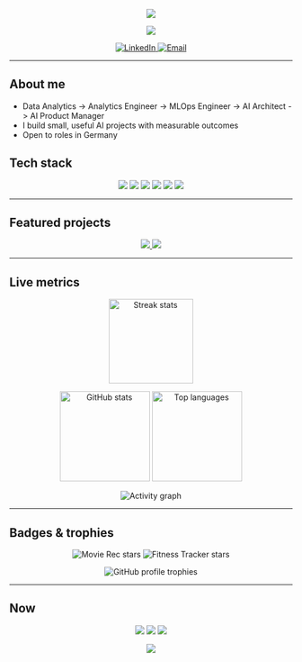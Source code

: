 <!-- ===== HERO: animated wave + typing headline (purple-on-dark) ===== -->
<p align="center">
  <img src="https://capsule-render.vercel.app/api?type=waving&height=180&color=0:0d1117,100:6d3df5&text=Manan%20Gaur&fontColor=ffffff&fontSize=44&section=header"/>
</p>

<p align="center">
  <img src="https://readme-typing-svg.demolab.com?font=Inter&weight=700&size=22&pause=1200&color=A78BFA&center=true&vCenter=true&width=760&lines=Data+%C2%B7+Machine+Learning+%C2%B7+GenAI;I+ship+useful+AI+tools+with+clean%2C+reproducible+code;Open+to+Data%2FML%2FGenAI+roles+in+Germany"/>
</p>

<p align="center">
  <a href="https://linkedin.com/in/YOUR-LINKEDIN">
    <img alt="LinkedIn" src="https://img.shields.io/badge/LinkedIn-0A66C2?style=for-the-badge&logo=linkedin&logoColor=white">
  </a>
  <a href="mailto:manangaurdev27@gmail.com">
    <img alt="Email" src="https://img.shields.io/badge/Email-3b82f6?style=for-the-badge&logo=gmail&logoColor=white">
  </a>
</p>

---

## About me
- Data Analytics -> Analytics Engineer -> MLOps Engineer -> AI Architect -> AI Product Manager  
- I build small, useful AI projects with measurable outcomes  
- Open to roles in Germany

## Tech stack
<p align="center">
  <img src="https://img.shields.io/badge/Python-0D1117?style=for-the-badge&logo=python&logoColor=A78BFA"/>
  <img src="https://img.shields.io/badge/Pandas-0D1117?style=for-the-badge&logo=pandas&logoColor=A78BFA"/>
  <img src="https://img.shields.io/badge/NumPy-0D1117?style=for-the-badge&logo=numpy&logoColor=A78BFA"/>
  <img src="https://img.shields.io/badge/scikit--learn-0D1117?style=for-the-badge&logo=scikitlearn&logoColor=FACC15"/>
  <img src="https://img.shields.io/badge/SQL-0D1117?style=for-the-badge&logo=postgresql&logoColor=A78BFA"/>
  <img src="https://img.shields.io/badge/GitHub%20Actions-0D1117?style=for-the-badge&logo=githubactions&logoColor=A78BFA"/>
</p>

---

## Featured projects
<!-- Dynamic repo cards (always up to date) -->
<p align="center">
  <a href="https://github.com/manangaurdev/AI-Movie-Night-Recommendation-Tool">
    <img src="https://github-readme-stats.vercel.app/api/pin/?username=manangaurdev&repo=AI-Movie-Night-Recommendation-Tool&show_owner=false&bg_color=0D1117&title_color=A78BFA&text_color=ffffff&icon_color=FACC15&border_color=30363d" />
  </a>
  <a href="https://github.com/manangaurdev/Fitness-Tracker">
    <img src="https://github-readme-stats.vercel.app/api/pin/?username=manangaurdev&repo=Fitness-Tracker&show_owner=false&bg_color=0D1117&title_color=A78BFA&text_color=ffffff&icon_color=FACC15&border_color=30363d" />
  </a>
</p>

<!-- Optional thumbnails (add assets/demo.png in each repo, then uncomment)
<p align="center">
  <img src="https://raw.githubusercontent.com/manangaurdev/AI-Movie-Night-Recommendation-Tool/main/assets/demo.png" height="140" alt="AI Movie Night demo"/>
  <img src="https://raw.githubusercontent.com/manangaurdev/Fitness-Tracker/main/assets/demo.png" height="140" alt="Fitness Tracker demo"/>
</p>
-->

---

## Live metrics
<p align="center">
  <img src="https://github-readme-streak-stats.herokuapp.com?user=manangaurdev&theme=dark&hide_border=true&background=0D1117&ring=A78BFA&fire=FACC15&currStreakLabel=FACC15" height="150" alt="Streak stats"/>
</p>

<p align="center">
  <img src="https://github-readme-stats.vercel.app/api?username=manangaurdev&show_icons=true&include_all_commits=true&custom_title=Manan%20Gaur%27s%20GitHub%20Stats&bg_color=0D1117&title_color=A78BFA&text_color=ffffff&icon_color=F472B6&border_color=30363d" height="160" alt="GitHub stats"/>
  <img src="https://github-readme-stats.vercel.app/api/top-langs/?username=manangaurdev&layout=compact&bg_color=0D1117&title_color=A78BFA&text_color=ffffff&border_color=30363d" height="160" alt="Top languages"/>
</p>

<p align="center">
  <img src="https://github-readme-activity-graph.vercel.app/graph?username=manangaurdev&bg_color=0D1117&color=A78BFA&line=A78BFA&point=FACC15&area=true&area_color=6d3df5&hide_border=true&custom_title=Contribution%20Graph" alt="Activity graph"/>
</p>

---

## Badges & trophies
<p align="center">
  <img src="https://img.shields.io/github/stars/manangaurdev/AI-Movie-Night-Recommendation-Tool?label=Movie%20Rec%20Stars&style=flat&color=a78bfa" alt="Movie Rec stars">
  <img src="https://img.shields.io/github/stars/manangaurdev/Fitness-Tracker?label=Fitness%20Tracker%20Stars&style=flat&color=a78bfa" alt="Fitness Tracker stars">
</p>

<p align="center">
  <img src="https://github-profile-trophy.vercel.app/?username=manangaurdev&theme=flat&no-frame=true&row=1&column=6&title=Commits,PullRequest,Stars,Issues,Followers,Repositories" alt="GitHub profile trophies"/>
</p>

---

## Now
<p align="center">
  <img src="https://img.shields.io/badge/Building-GenAI%20agents%20%7C%20RAG%20apps-a78bfa?labelColor=0d1117">
  <img src="https://img.shields.io/badge/Learning-LLMs%2C%20vector%20DBs%2C%20MLOps-facc15?labelColor=0d1117">
  <img src="https://img.shields.io/badge/Open%20to-Data%20%7C%20ML%20%7C%20GenAI%20roles-22c55e?labelColor=0d1117&logo=briefcase&logoColor=ffffff">
</p>

<!-- Optional: auto-updated recent activity (shows once a workflow fills it)
## Recent activity
<!--START_SECTION:activity-->
<!--END_SECTION:activity-->

<!-- Optional: contribution snake (appears if you add the workflow that generates it)
<p align="center">
  <img src="https://raw.githubusercontent.com/manangaurdev/manangaurdev/output/github-contribution-grid-snake.svg" alt="snake"/>
</p>
-->

<!-- FOOTER WAVE -->
<p align="center">
  <img src="https://capsule-render.vercel.app/api?type=waving&height=90&color=0:6d3df5,100:0d1117&section=footer"/>
</p>


